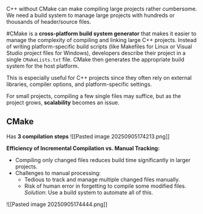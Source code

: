 C++ without CMake can make compiling large projects rather cumbersome. 
We need a build system to manage large projects with hundreds
or thousands of header/source files.

#CMake is a **cross-platform build system generator** that makes it easier to manage the complexity of compiling and linking large C++ projects. Instead of writing platform-specific build scripts (like Makefiles for Linux or Visual Studio project files for Windows), developers describe their project in a single `CMakeLists.txt` file. CMake then generates the appropriate build system for the host platform. 

This is especially useful for C++ projects since they often rely on external libraries, compiler options, and platform-specific settings. 

For small projects, compiling a few single files may suffice, but as the project grows, **scalability** becomes an issue. 

## CMake

Has **3 compilation steps**
![[Pasted image 20250905174213.png]]

**Efficiency of Incremental Compilation vs. Manual Tracking:**
- Compiling only changed files reduces build time significantly in larger projects. 
- Challenges to manual processing:
	- Tedious to track and manage multiple changed files manually. 
	- Risk of human error in forgetting to compile some modified files. 
*Solution*: Use a build system to automate all of this.

![[Pasted image 20250905174444.png]]





